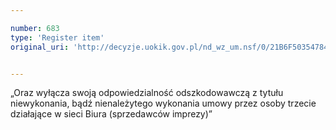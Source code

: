 ```yaml
---

number: 683
type: 'Register item'
original_uri: 'http://decyzje.uokik.gov.pl/nd_wz_um.nsf/0/21B6F5035478468EC12572DD00329657?OpenDocument'


---
```


„Oraz wyłącza swoją odpowiedzialność odszkodowawczą z tytułu niewykonania, bądź nienależytego wykonania umowy przez osoby trzecie działające w sieci Biura (sprzedawców imprezy)”
